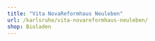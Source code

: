 ```yaml
---
title: "Vita NovaReformhaus Neuleben"
url: /karlsruhe/vita-novareformhaus-neuleben/
shop: Bioladen
---
```

